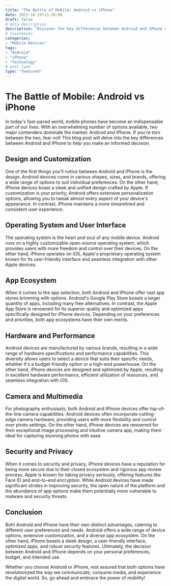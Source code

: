 ```yaml
--- 
title: "The Battle of Mobile: Android vs iPhone"
date: 2023-10-19T13:30:00
draft: false
# meta description
description: "Discover the key differences between Android and iPhone mobile devices, and make an informed decision about which one suits your needs."
# taxonomies
categories:
- "Mobile Devices"
tags:
- "Android"
- "iPhone"
- "Technology"
# post type
type: "featured"
--- 
```


# The Battle of Mobile: Android vs iPhone

In today's fast-paced world, mobile phones have become an indispensable part of our lives. With an overwhelming number of options available, two major contenders dominate the market: Android and iPhone. If you're torn between the two, fear not! This blog post will delve into the key differences between Android and iPhone to help you make an informed decision.

## Design and Customization

One of the first things you'll notice between Android and iPhone is the design. Android devices come in various shapes, sizes, and brands, offering a wide range of options to suit individual preferences. On the other hand, iPhone devices boast a sleek and unified design crafted by Apple. If customization is your priority, Android offers extensive personalization options, allowing you to tweak almost every aspect of your device's appearance. In contrast, iPhone maintains a more streamlined and consistent user experience.

## Operating System and User Interface

The operating system is the heart and soul of any mobile device. Android runs on a highly customizable open-source operating system, which provides users with more freedom and control over their devices. On the other hand, iPhone operates on iOS, Apple's proprietary operating system known for its user-friendly interface and seamless integration with other Apple devices.

## App Ecosystem

When it comes to the app selection, both Android and iPhone offer vast app stores brimming with options. Android's Google Play Store boasts a larger quantity of apps, including many free alternatives. In contrast, the Apple App Store is renowned for its superior quality and optimized apps specifically designed for iPhone devices. Depending on your preferences and priorities, both app ecosystems have their own merits.

## Hardware and Performance

Android devices are manufactured by various brands, resulting in a wide range of hardware specifications and performance capabilities. This diversity allows users to select a device that suits their specific needs, whether it's a budget-friendly option or a high-end powerhouse. On the other hand, iPhone devices are designed and optimized by Apple, resulting in excellent hardware performance, efficient utilization of resources, and seamless integration with iOS.

## Camera and Multimedia

For photography enthusiasts, both Android and iPhone devices offer top-of-the-line camera capabilities. Android devices often incorporate cutting-edge camera hardware, providing users with more flexibility and control over photo settings. On the other hand, iPhone devices are renowned for their exceptional image processing and intuitive camera app, making them ideal for capturing stunning photos with ease.

## Security and Privacy

When it comes to security and privacy, iPhone devices have a reputation for being more secure due to their closed ecosystem and rigorous app review process. Apple is known for taking privacy seriously, offering features like Face ID and end-to-end encryption. While Android devices have made significant strides in improving security, the open nature of the platform and the abundance of app options make them potentially more vulnerable to malware and security threats.

## Conclusion

Both Android and iPhone have their own distinct advantages, catering to different user preferences and needs. Android offers a wide range of device options, extensive customization, and a diverse app ecosystem. On the other hand, iPhone boasts a sleek design, a user-friendly interface, optimized apps, and robust security features. Ultimately, the decision between Android and iPhone depends on your personal preferences, budget, and intended use.

Whether you choose Android or iPhone, rest assured that both options have revolutionized the way we communicate, consume media, and experience the digital world. So, go ahead and embrace the power of mobility!
